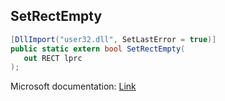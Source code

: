 ## SetRectEmpty

```csharp
[DllImport("user32.dll", SetLastError = true)]
public static extern bool SetRectEmpty(
   out RECT lprc
);
```

Microsoft documentation: [Link](https://docs.microsoft.com/en-us/windows/win32/api/winuser/nf-winuser-setrectempty)
